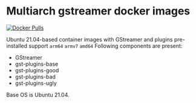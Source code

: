 # Multiarch gstreamer docker images
[![Docker Pulls](https://img.shields.io/docker/pulls/sinamics/gstreamer)](https://hub.docker.com/repository/docker/sinamics/gstreamer)

Ubuntu 21.04-based container images with GStreamer and plugins pre-installed
support `arm64` `armv7` `amd64`
Following components are present:
* GStreamer
* gst-plugins-base
* gst-plugins-good
* gst-plugins-bad
* gst-plugins-ugly

Base OS is Ubuntu 21.04.
